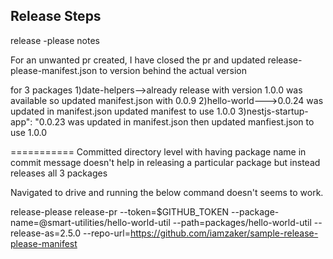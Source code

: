 
## Release Steps
release -please notes

For an unwanted pr created, I have closed the pr and updated
release-please-manifest.json to version behind the actual version

for 3 packages
1)date-helpers-->already release with version 1.0.0 was available so updated manifest.json with 0.0.9
2)hello-world--->0.0.24 was updated in manifest.json updated manifest to use 1.0.0
3)nestjs-startup-app": "0.0.23 was updated in manifest.json then updated manfiest.json to use 1.0.0

===========
Committed directory level with having package name in commit message doesn't help in releasing a particular package but instead
releases all 3 packages

Navigated to drive and running the below command doesn't seems to work.

release-please release-pr --token=$GITHUB_TOKEN --package-name=@smart-utilities/hello-world-util --path=packages/hello-world-util --release-as=2.5.0 --repo-url=https://github.com/iamzaker/sample-release-please-manifest